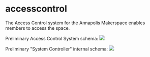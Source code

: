 # accesscontrol

The Access Control system for the Annapolis Makerspace enables members to access the space.

Preliminary Access Control System schema:
![](https://github.com/AnnapolisMakerspace/accesscontrol/blob/basic-schema/docs/images/access_control_schema.png)


Preliminary "System Controller" internal schema:
![](https://github.com/AnnapolisMakerspace/accesscontrol.wiki.git/blob/master/system_controller_schema.png)
